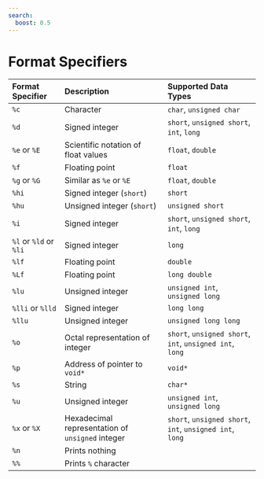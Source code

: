```yaml
---
search:
  boost: 0.5
---
```


# Format Specifiers

| Format Specifier | Description | Supported Data Types |
|:---|:---|:---|
| `%c` | Character | `char`, `unsigned char` |
| `%d` | Signed integer | `short`, `unsigned short`, `int`, `long` |
| `%e` or `%E` | Scientific notation of float values | `float`, `double` |
| `%f` | Floating point | `float` |
| `%g` or `%G` | Similar as `%e` or `%E` | `float`, `double` |
| `%hi` | Signed integer (`short`) | `short` |
| `%hu` | Unsigned integer (`short`) | `unsigned short` |
| `%i` | Signed integer | `short`, `unsigned short`, `int`, `long` |
| `%l` or `%ld` or `%li` | Signed integer | `long` |
| `%lf` | Floating point | `double` |
| `%Lf` | Floating point | `long double` |
| `%lu` | Unsigned integer | `unsigned int`, `unsigned long` |
| `%lli` or `%lld` | Signed integer | `long long` |
| `%llu` | Unsigned integer | `unsigned long long` |
| `%o` | Octal representation of integer | `short`, `unsigned short`, `int`, `unsigned int`, `long` |
| `%p` | Address of pointer to `void*` | `void*` |
| `%s` | String | `char*` |
| `%u` | Unsigned integer | `unsigned int`, `unsigned long` |
| `%x` or `%X` | Hexadecimal representation of `unsigned` integer | `short`, `unsigned short`, `int`, `unsigned int`, `long` |
| `%n` | Prints nothing ||
| `%%` | Prints `%` character ||
